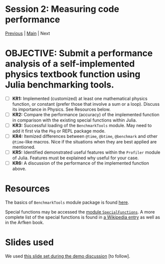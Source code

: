 # Session 2: Measuring code performance
[Previous](01-HPC/README.md) | [Main](../README.md) | Next

# **OBJECTIVE**: Submit a performance analysis of a self-implemented physics textbook function using Julia benchmarking tools.
- [ ] **KR1:** Implemented (customized) at least one mathematical physics function, or constant (prefer those that involve a sum or a loop). Discuss its importance in Physics. See Resources below.
- [ ] **KR2:** Compare the performance (accuracy) of the implemented function in comparison with the existing special functions within Julia.
- [ ] **KR3:** Successful loading of the `BenchmarkTools` module. May need to add it first via the `Pkg` or REPL package mode.
- [ ] **KR4:** Itemized differences between `@time`, `@btime`, `@benchmark` and other `@time`-like macros. Nice if the situations when they are best applied are mentioned.
- [ ] **KR5:** Identified demonstrated useful features within the `Profiler` module of Julia. Features must be explained why useful for your case.
- [ ] **KR6:** A discussion of the performance of the implemented function above.

# Resources
The basics of `BenchmarkTools` module package is found [here](https://juliaci.github.io/BenchmarkTools.jl/dev/manual/#Benchmarking-basics).

Special functions may be accessed the [module `SpecialFunctions`](https://specialfunctions.juliamath.org/stable/functions_overview/).
A more complete list of the special functions is found in [a Wikipedia entry](https://en.wikipedia.org/wiki/List_of_mathematical_functions) as well as in the Arfken book.

# Slides used
We used [this slide set during the demo discussion](../README.md) [to follow].
